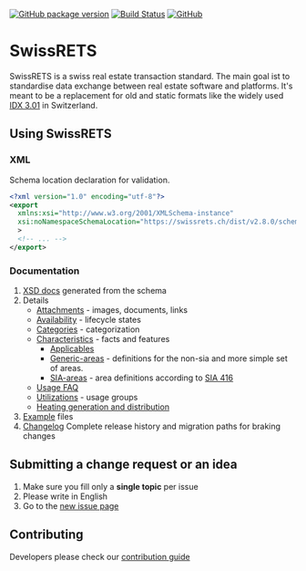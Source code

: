 [![GitHub package version](https://img.shields.io/github/release/qualipool/swissrets.svg)](https://github.com/qualipool/swissrets/releases)
[![Build Status](https://travis-ci.com/qualipool/swissrets.svg?branch=master)](https://travis-ci.com/qualipool/swissrets)
[![GitHub](https://img.shields.io/github/license/qualipool/swissrets.svg)](https://github.com/qualipool/swissrets/blob/master/LICENSE.md)

# SwissRETS

SwissRETS is a swiss real estate transaction standard. The main goal ist to standardise data exchange between real estate software and platforms. It's meant to be a replacement for old and static formats like the widely used [IDX 3.01](https://en.wikipedia.org/wiki/Internet_Data_Exchange) in Switzerland.

## Using SwissRETS

### XML

Schema location declaration for validation.

```xml
<?xml version="1.0" encoding="utf-8"?>
<export
  xmlns:xsi="http://www.w3.org/2001/XMLSchema-instance"
  xsi:noNamespaceSchemaLocation="https://swissrets.ch/dist/v2.8.0/schema.xsd"
  >
  <!-- ... -->
</export>
```

### Documentation

1. [XSD docs](https://swissrets.ch/docs/noNamespace/) generated from the schema
1. Details
   - [Attachments](./Attachments.md) - images, documents, links
   - [Availability](Availability.md) - lifecycle states
   - [Categories](Categories.md) - categorization
   - [Characteristics](./Characteristics.md) - facts and features
     - [Applicables](./Characteristics.md#type-applicable)
     - [Generic-areas](./Generic-areas.md) - definitions for the non-sia and more simple set of areas.
     - [SIA-areas](./SIA-areas.md) - area definitions according to [SIA 416](http://www.svkg.ch/)
   - [Usage FAQ](FAQ)
   - [Utilizations](Utilizations.md) - usage groups
   - [Heating generation and distribution](./Heating.md)
1. [Example](https://github.com/qualipool/swissrets/tree/master/examples) files
1. [Changelog](https://github.com/qualipool/swissrets/releases)
   Complete release history and migration paths for braking changes

## Submitting a change request or an idea

1. Make sure you fill only a **single topic** per issue
1. Please write in English
1. Go to the [new issue page](https://github.com/qualipool/swissrets/issues/new/choose)

## Contributing

Developers please check our [contribution guide](https://github.com/qualipool/swissrets/blob/master/CONTRIBUTING.md)
